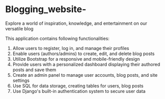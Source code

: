 # Blogging_website-
Explore a world of inspiration, knowledge, and entertainment on our versatile blog

This application contains following functionalities:

1) Allow users to register, log in, and manage their profiles
2) Enable users (authors/admins) to create, edit, and delete blog posts
3) Utilize Bootstrap for a responsive and mobile-friendly design
4) Provide users with a personalized dashboard displaying their authored posts and save them
5) Create an admin panel to manage user accounts, blog posts, and site settings
6) Use SQL for data storage, creating tables for users, blog posts
7) Use Django's built-in authentication system to secure user data


